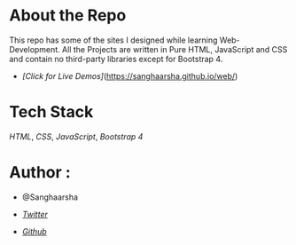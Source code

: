 # About the Repo

This repo has some of the sites I designed while learning Web-Development. All the Projects are written in Pure HTML, JavaScript and CSS and contain no third-party libraries except for Bootstrap 4.

- _[Click for Live Demos]_(https://sanghaarsha.github.io/web/)

# Tech Stack

_HTML_,
_CSS_,
_JavaScript_,
_Bootstrap 4_

# Author :

- @Sanghaarsha

- _[Twitter](http://www.twitter.com/sanghaarsha)_
- _[Github](http://www.github.com/sanghaarsha)_
